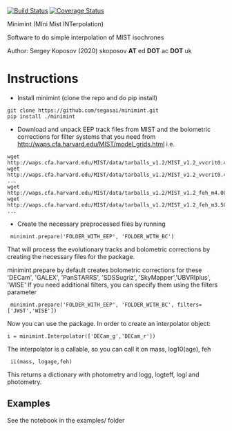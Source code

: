 [![Build Status](https://travis-ci.com/segasai/minimint.svg?branch=master)](https://travis-ci.com/segasai/minimint)
[![Coverage Status](https://coveralls.io/repos/github/segasai/minimint/badge.svg?branch=master)](https://coveralls.io/github/segasai/minimint?branch=master)

Minimint (MIni Mist INTerpolation)

Software to do simple interpolation of MIST isochrones

Author: Sergey Koposov (2020) skoposov __AT__ ed __DOT__ ac __DOT__ uk

# Instructions 

* Install minimint  (clone the repo and do pip install) 
```
git clone https://github.com/segasai/minimint.git
pip install ./minimint
```

* Download and unpack EEP track files from MIST and the bolometric corrections for filter systems that you need from http://waps.cfa.harvard.edu/MIST/model_grids.html
i.e. 
```
wget http://waps.cfa.harvard.edu/MIST/data/tarballs_v1.2/MIST_v1.2_vvcrit0.4_UBVRIplus.txz
wget http://waps.cfa.harvard.edu/MIST/data/tarballs_v1.2/MIST_v1.2_vvcrit0.4_DECam.txz
...
wget http://waps.cfa.harvard.edu/MIST/data/tarballs_v1.2/MIST_v1.2_feh_m4.00_afe_p0.0_vvcrit0.4_EEPS.txz
wget http://waps.cfa.harvard.edu/MIST/data/tarballs_v1.2/MIST_v1.2_feh_m3.50_afe_p0.0_vvcrit0.4_EEPS.txz
...
```

* Create the necessary preprocessed files by running 

``` minimint.prepare('FOLDER_WITH_EEP', 'FOLDER_WITH_BC')```

That will process the evolutionary tracks and bolometric corrections by creating the necessary  files for the package.

minimint.prepare by default creates bolometric corrections for these 
'DECam', 'GALEX', 'PanSTARRS', 'SDSSugriz', 'SkyMapper','UBVRIplus', 'WISE'
If you need additional filters, you can specify them using the filters parameter

``` minimint.prepare('FOLDER_WITH_EEP', 'FOLDER_WITH_BC', filters=['JWST','WISE'])```


Now you can use the package. In order to create an interpolator object:

```i = minimint.Interpolator(['DECam_g','DECam_r'])```

The interpolator is a callable, so you can call it on mass, log10(age), feh 

``` ii(mass, logage,feh)``` 
 
This returns a dictionary with photometry and logg, logteff, logl and photometry.

## Examples 

See the notebook in the examples/ folder
